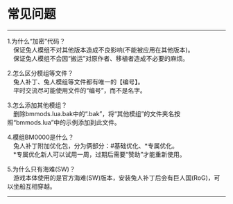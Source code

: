 # 常见问题

------

  
1.为什么“加密”代码？  
　保证兔人模组不对其他版本造成不良影响(不能被应用在其他版本)。  
　保证兔人模组不会因“搬运”对原作者、移植者造成不必要的麻烦。  
  
2.怎么区分模组等文件？  
　兔人补丁、兔人模组等文件都有唯一的【编号】。  
　平时交流尽可能使用文件的“编号”，而不是名字。  
  
3.怎么添加其他模组？  
　删除bmmods.lua.bak中的“.bak”，将“其他模组”的文件夹名按照“bmmods.lua”中的示例添加到此文件。  
  
4.模组BM0000是什么？  
　兔人补丁附加优化包，分为俩部分：#基础优化、*专属优化。  
　*专属优化新人可以试用一周，过期后需要“赞助”才能重新使用。  
  
5.为什么只有海难(SW)？  
　游戏本体使用的是官方海难(SW)版本，安装兔人补丁后会有巨人国(RoG)，可以坐船互相穿越。  

------
